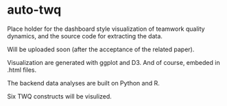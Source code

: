 auto-twq
========

Place holder for the dashboard style visualization of teamwork quality dynamics, and the source code for extracting the data.

Will be uploaded soon (after the acceptance of the related paper).

Visualization are generated with ggplot and D3. And of course, embeded in .html files.

The backend data analyses are built on Python and R.

Six TWQ constructs will be visulized.

